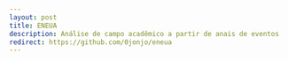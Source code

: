 ```yaml
---
layout: post
title: ENEUA
description: Análise de campo acadêmico a partir de anais de eventos
redirect: https://github.com/0jonjo/eneua
---
```

